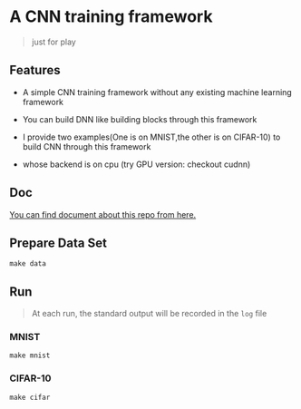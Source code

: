 # A CNN training framework

> just for play

## Features

- A simple CNN training framework without any existing machine learning framework

- You can build DNN like building blocks through this framework

- I provide two examples(One is on MNIST,the other is on CIFAR-10) to build CNN through this framework 

- whose backend is on cpu (try GPU version: checkout cudnn)

## Doc

[You can find document about this repo from here.](https://gty111.github.io/doc/A%20Convolutional%20Neural%20Network%20without%20AI.pdf)

## Prepare Data Set

```
make data
```

## Run

> At each run, the standard output will be recorded in the `log` file

### MNIST

```
make mnist
```

### CIFAR-10

```
make cifar
```
